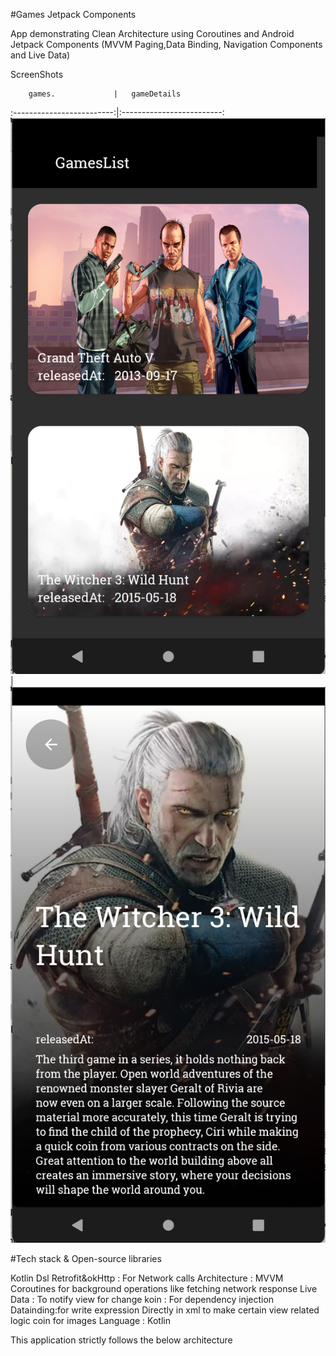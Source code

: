 #Games Jetpack Components

App demonstrating Clean Architecture using Coroutines and Android Jetpack Components (MVVM Paging,Data Binding, Navigation Components and Live Data)

ScreenShots

        games.             |   gameDetails 
:-------------------------:|:-------------------------:
![](screenShot/games.png?raw=true "Title") | ![](screenShot/gameDetails.png?raw=true "Title") 



#Tech stack & Open-source libraries

Kotlin Dsl
Retrofit&okHttp : For Network calls
Architecture : MVVM
Coroutines for background operations like fetching network response
Live Data : To notify view for change
koin : For dependency injection
Datainding:for write expression Directly in xml to make certain view related logic
coin for images
Language : Kotlin

This application strictly follows the below architecture
